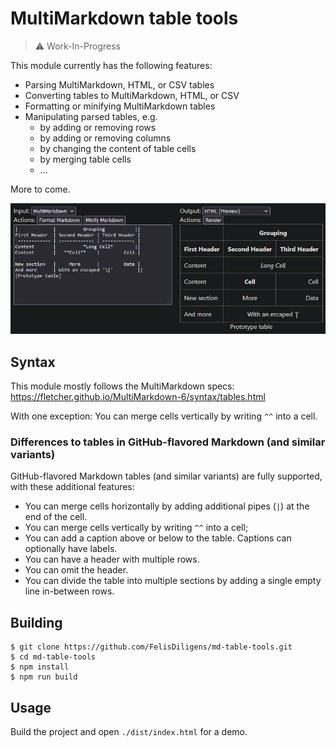 # MultiMarkdown table tools

> ⚠️ Work-In-Progress

This module currently has the following features:

- Parsing MultiMarkdown, HTML, or CSV tables
- Converting tables to MultiMarkdown, HTML, or CSV
- Formatting or minifying MultiMarkdown tables
- Manipulating parsed tables, e.g.
  - by adding or removing rows
  - by adding or removing columns
  - by changing the content of table cells
  - by merging table cells
  - ...

More to come.

![Screenshot](screenshots/firefox_jsmBWfquN2.png)

## Syntax

This module mostly follows the MultiMarkdown specs: https://fletcher.github.io/MultiMarkdown-6/syntax/tables.html

With one exception: You can merge cells vertically by writing `^^` into a cell.

### Differences to tables in GitHub-flavored Markdown (and similar variants)

GitHub-flavored Markdown tables (and similar variants) are fully supported, with these additional features:

- You can merge cells horizontally by adding additional pipes (`|`) at the end of the cell.
- You can merge cells vertically by writing `^^` into a cell;
- You can add a caption above or below to the table. Captions can optionally have labels.
- You can have a header with multiple rows.
- You can omit the header.
- You can divide the table into multiple sections by adding a single empty line in-between rows.

## Building

```
$ git clone https://github.com/FelisDiligens/md-table-tools.git
$ cd md-table-tools
$ npm install
$ npm run build
```

## Usage

Build the project and open `./dist/index.html` for a demo.
